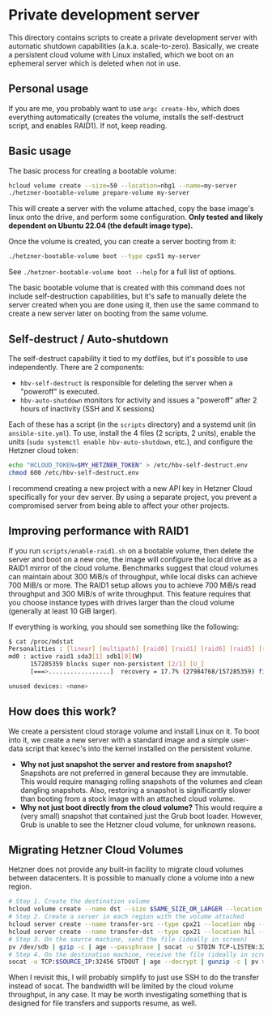 # Private development server

This directory contains scripts to create a private development server with automatic shutdown capabilities (a.k.a. scale-to-zero). Basically, we create a persistent cloud volume with Linux installed, which we boot on an ephemeral server which is deleted when not in use.

## Personal usage

If you are me, you probably want to use `argc create-hbv`, which does everything automatically (creates the volume, installs the self-destruct script, and enables RAID1). If not, keep reading.

## Basic usage

The basic process for creating a bootable volume:

```bash
hcloud volume create --size=50 --location=nbg1 --name=my-server
./hetzner-bootable-volume prepare-volume my-server
```

This will create a server with the volume attached, copy the base image's linux onto the drive, and perform some configuration. **Only tested and likely dependent on Ubuntu 22.04 (the default image type).**

Once the volume is created, you can create a server booting from it:

```bash
./hetzner-bootable-volume boot --type cpx51 my-server
```

See `./hetzner-bootable-volume boot --help` for a full list of options.

The basic bootable volume that is created with this command does not include self-destruction capabilities, but it's safe to manually delete the server created when you are done using it, then use the same command to create a new server later on booting from the same volume.

## Self-destruct / Auto-shutdown

The self-destruct capability it tied to my dotfiles, but it's possible to use independently. There are 2 components:

- `hbv-self-destruct` is responsible for deleting the server when a "poweroff" is executed.
- `hbv-auto-shutdown` monitors for activity and issues a "poweroff" after 2 hours of inactivity (SSH and X sessions)

Each of these has a script (in the `scripts` directory) and a systemd unit (in `ansible-site.yml`). To use, install the 4 files (2 scripts, 2 units), enable the units (`sudo systemctl enable hbv-auto-shutdown`, etc.), and configure the Hetzner cloud token:

```bash
echo "HCLOUD_TOKEN=$MY_HETZNER_TOKEN" > /etc/hbv-self-destruct.env
chmod 600 /etc/hbv-self-destruct.env
```

I recommend creating a new project with a new API key in Hetzner Cloud specifically for your dev server. By using a separate project, you prevent a compromised server from being able to affect your other projects.

## Improving performance with RAID1

If you run `scripts/enable-raid1.sh` on a bootable volume, then delete the server and boot on a new one, the image will configure the local drive as a RAID1 mirror of the cloud volume. Benchmarks suggest that cloud volumes can maintain about 300 MiB/s of throughput, while local disks can achieve 700 MiB/s or more. The RAID1 setup allows you to achieve 700 MiB/s read throughput and 300 MiB/s of write throughput. This feature requires that you choose instance types with drives larger than the cloud volume (generally at least 10 GiB larger).

If everything is working, you should see something like the following:

```bash
$ cat /proc/mdstat
Personalities : [linear] [multipath] [raid0] [raid1] [raid6] [raid5] [raid4] [raid10]
md0 : active raid1 sda3[1] sdb1[0](W)
      157285359 blocks super non-persistent [2/1] [U_]
      [===>.................]  recovery = 17.7% (27984768/157285359) finish=10.5min speed=203862K/sec

unused devices: <none>
```

## How does this work?

We create a persistent cloud storage volume and install Linux on it. To boot into it, we create a new server with a standard image and a simple user-data script that kexec's into the kernel installed on the persistent volume.

- **Why not just snapshot the server and restore from snapshot?** Snapshots are not preferred in general because they are immutable. This would require managing rolling snapshots of the volumes and clean dangling snapshots. Also, restoring a snapshot is significantly slower than booting from a stock image with an attached cloud volume.
- **Why not just boot directly from the cloud volume?** This would require a (very small) snapshot that contained just the Grub boot loader. However, Grub is unable to see the Hetzner cloud volume, for unknown reasons.

## Migrating Hetzner Cloud Volumes

Hetzner does not provide any built-in facility to migrate cloud volumes between datacenters. It is possible to manually clone a volume into a new region.

```bash
# Step 1. Create the destination volume
hcloud volume create --name dst --size $SAME_SIZE_OR_LARGER --location hil
# Step 2. Create a server in each region with the volume attached
hcloud server create --name transfer-src --type cpx21 --location nbg --image ubuntu-22.04 --volume src
hcloud server create --name transfer-dst --type cpx21 --location hil --image ubuntu-22.04 --volume hil
# Step 3. On the source machine, send the file (ideally in screen)
pv /dev/sdb | gzip -c | age --passphrase | socat -u STDIN TCP-LISTEN:32456,reuseaddr
# Step 4. On the destination machine, receive the file (ideally in screen)
socat -u TCP:$SOURCE_IP:32456 STDOUT | age --decrypt | gunzip -c | pv > /dev/sdb
```

When I revisit this, I will probably simplify to just use SSH to do the transfer instead of socat. The bandwidth will be limited by the cloud volume throughput, in any case. It may be worth investigating something that is designed for file transfers and supports resume, as well.
